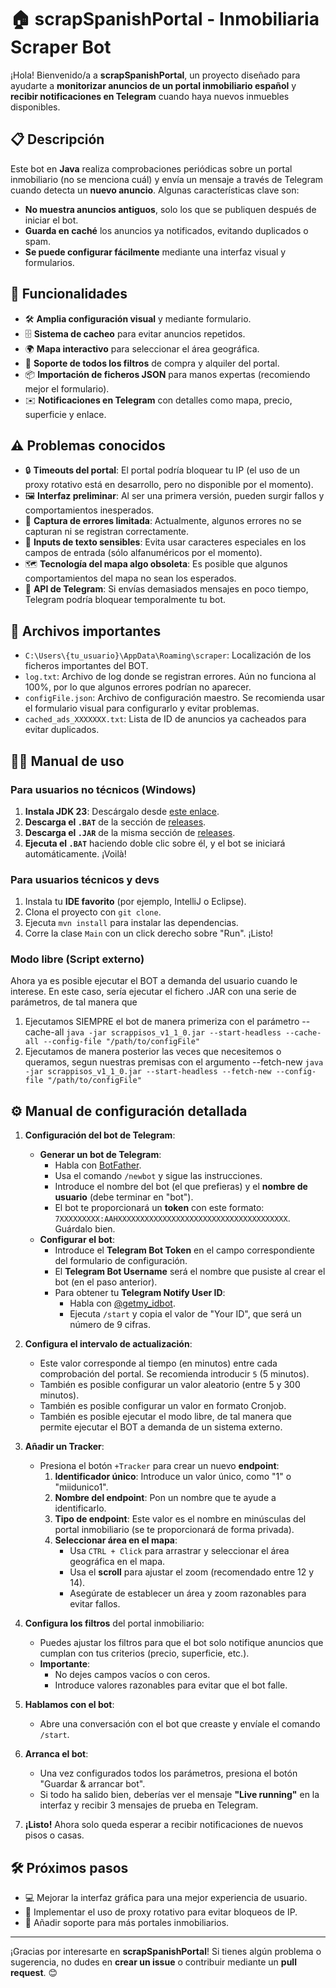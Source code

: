 # 🏠 scrapSpanishPortal - Inmobiliaria Scraper Bot

¡Hola! Bienvenido/a a **scrapSpanishPortal**, un proyecto diseñado para ayudarte a **monitorizar anuncios de un portal inmobiliario español** y **recibir notificaciones en Telegram** cuando haya nuevos inmuebles disponibles.

## 📋 Descripción

Este bot en **Java** realiza comprobaciones periódicas sobre un portal inmobiliario (no se menciona cuál) y envía un mensaje a través de Telegram cuando detecta un **nuevo anuncio**. Algunas características clave son:

- **No muestra anuncios antiguos**, solo los que se publiquen después de iniciar el bot.
- **Guarda en caché** los anuncios ya notificados, evitando duplicados o spam.
- **Se puede configurar fácilmente** mediante una interfaz visual y formularios.

## 🎯 Funcionalidades

- 🛠️ **Amplia configuración visual** y mediante formulario.
- 🗄️ **Sistema de cacheo** para evitar anuncios repetidos.
- 🌍 **Mapa interactivo** para seleccionar el área geográfica.
- 🏡 **Soporte de todos los filtros** de compra y alquiler del portal.
- 📦 **Importación de ficheros JSON** para manos expertas (recomiendo mejor el formulario).
- ✉️ **Notificaciones en Telegram** con detalles como mapa, precio, superficie y enlace.

## ⚠️ Problemas conocidos

- 🔒 **Timeouts del portal**: El portal podría bloquear tu IP (el uso de un proxy rotativo está en desarrollo, pero no disponible por el momento).
- 🖼️ **Interfaz preliminar**: Al ser una primera versión, pueden surgir fallos y comportamientos inesperados.
- 🐛 **Captura de errores limitada**: Actualmente, algunos errores no se capturan ni se registran correctamente.
- 📝 **Inputs de texto sensibles**: Evita usar caracteres especiales en los campos de entrada (sólo alfanuméricos por el momento).
- 🗺️ **Tecnología del mapa algo obsoleta**: Es posible que algunos comportamientos del mapa no sean los esperados.
- 🔄 **API de Telegram**: Si envías demasiados mensajes en poco tiempo, Telegram podría bloquear temporalmente tu bot.

## 📂 Archivos importantes
- `C:\Users\{tu_usuario}\AppData\Roaming\scraper`: Localización de los ficheros importantes del BOT.
- `log.txt`: Archivo de log donde se registran errores. Aún no funciona al 100%, por lo que algunos errores podrían no aparecer.
- `configFile.json`: Archivo de configuración maestro. Se recomienda usar el formulario visual para configurarlo y evitar problemas.
- `cached_ads_XXXXXXX.txt`: Lista de ID de anuncios ya cacheados para evitar duplicados.

## 🧑‍💻 Manual de uso

### **Para usuarios no técnicos (Windows)**

1. **Instala JDK 23**: Descárgalo desde [este enlace](https://www.oracle.com/es/java/technologies/downloads/#jdk23-windows).
2. **Descarga el `.BAT`** de la sección de [releases](https://github.com/programadol/scrapSpanishPortal/releases/tag/v1.0.0).
3. **Descarga el `.JAR`** de la misma sección de [releases](https://github.com/programadol/scrapSpanishPortal/releases/tag/v1.0.0).
4. **Ejecuta el `.BAT`** haciendo doble clic sobre él, y el bot se iniciará automáticamente. ¡Voilà! 

### **Para usuarios técnicos y devs**

1. Instala tu **IDE favorito** (por ejemplo, IntelliJ o Eclipse).
2. Clona el proyecto con `git clone`.
3. Ejecuta `mvn install` para instalar las dependencias.
4. Corre la clase `Main` con un click derecho sobre "Run". ¡Listo!

### **Modo libre (Script externo)**

Ahora ya es posible ejecutar el BOT a demanda del usuario cuando le interese. En este caso, sería ejecutar el fichero .JAR con una serie de parámetros, de tal manera que 

1. Ejecutamos SIEMPRE el bot de manera primeriza con el parámetro --cache-all  `java -jar scrappisos_v1_1_0.jar --start-headless --cache-all --config-file "/path/to/configFile"`
2. Ejecutamos de manera posterior las veces que necesitemos o queramos, segun nuestras premisas con el argumento --fetch-new  `java -jar scrappisos_v1_1_0.jar --start-headless --fetch-new --config-file "/path/to/configFile"`

## ⚙️ Manual de configuración detallada

1. **Configuración del bot de Telegram**:
   - **Generar un bot de Telegram**:
     - Habla con [BotFather](https://t.me/BotFather).
     - Usa el comando `/newbot` y sigue las instrucciones.
     - Introduce el nombre del bot (el que prefieras) y el **nombre de usuario** (debe terminar en "bot").
     - El bot te proporcionará un **token** con este formato: `7XXXXXXXXX:AAHXXXXXXXXXXXXXXXXXXXXXXXXXXXXXXXXXXXXXX`. Guárdalo bien.
   - **Configurar el bot**:
     - Introduce el **Telegram Bot Token** en el campo correspondiente del formulario de configuración.
     - El **Telegram Bot Username** será el nombre que pusiste al crear el bot (en el paso anterior).
     - Para obtener tu **Telegram Notify User ID**:
       - Habla con [@getmy_idbot](https://t.me/getmy_idbot).
       - Ejecuta `/start` y copia el valor de "Your ID", que será un número de 9 cifras.

2. **Configura el intervalo de actualización**:
   - Este valor corresponde al tiempo (en minutos) entre cada comprobación del portal. Se recomienda introducir `5` (5 minutos).
   - También es posible configurar un valor aleatorio (entre 5 y 300 minutos).
   - También es posible configurar un valor en formato Cronjob.
   - También es posible ejecutar el modo libre, de tal manera que permite ejecutar el BOT a demanda de un sistema externo.

3. **Añadir un Tracker**:
   - Presiona el botón `+Tracker` para crear un nuevo **endpoint**:
     1. **Identificador único**: Introduce un valor único, como "1" o "miidunico1".
     2. **Nombre del endpoint**: Pon un nombre que te ayude a identificarlo.
     3. **Tipo de endpoint**: Este valor es el nombre en minúsculas del portal inmobiliario (se te proporcionará de forma privada).
     4. **Seleccionar área en el mapa**:
        - Usa `CTRL + Click` para arrastrar y seleccionar el área geográfica en el mapa.
        - Usa el **scroll** para ajustar el zoom (recomendado entre 12 y 14).
        - Asegúrate de establecer un área y zoom razonables para evitar fallos.

4. **Configura los filtros** del portal inmobiliario:
   - Puedes ajustar los filtros para que el bot solo notifique anuncios que cumplan con tus criterios (precio, superficie, etc.).
   - **Importante**:
     - No dejes campos vacíos o con ceros.
     - Introduce valores razonables para evitar que el bot falle.

5. **Hablamos con el bot**:
   - Abre una conversación con el bot que creaste y envíale el comando `/start`.

6. **Arranca el bot**:
   - Una vez configurados todos los parámetros, presiona el botón "Guardar & arrancar bot".
   - Si todo ha salido bien, deberías ver el mensaje **"Live running"** en la interfaz y recibir 3 mensajes de prueba en Telegram.

7. **¡Listo!** Ahora solo queda esperar a recibir notificaciones de nuevos pisos o casas.

## 🛠️ Próximos pasos

- 💻 Mejorar la interfaz gráfica para una mejor experiencia de usuario.
- 🔄 Implementar el uso de proxy rotativo para evitar bloqueos de IP.
- 📱 Añadir soporte para más portales inmobiliarios.

---

¡Gracias por interesarte en **scrapSpanishPortal**! Si tienes algún problema o sugerencia, no dudes en **crear un issue** o contribuir mediante un **pull request**. 😊
